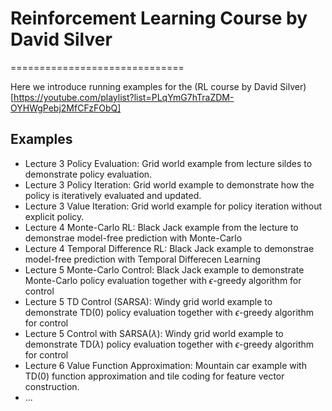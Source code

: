 # Reinforcement Learning Course by David Silver

==============================

Here we introduce running examples for the (RL course by David Silver)[https://youtube.com/playlist?list=PLqYmG7hTraZDM-OYHWgPebj2MfCFzFObQ]

## Examples

* Lecture 3 Policy Evaluation: Grid world example from lecture sildes to demonstrate policy evaluation.
* Lecture 3 Policy Iteration: Grid world example to demonstrate how the policy is iteratively evaluated and updated.
* Lecture 3 Value Iteration: Grid world example for policy iteration without explicit policy.
* Lecture 4 Monte-Carlo RL: Black Jack example from the lecture to demonstrae model-free prediction with Monte-Carlo
* Lecture 4 Temporal Difference RL: Black Jack example to demonstrae model-free prediction with Temporal Differecen Learning
* Lecture 5 Monte-Carlo Control: Black Jack example to demonstrate Monte-Carlo policy evaluation together with $\epsilon$-greedy algorithm for control
* Lecture 5 TD Control (SARSA): Windy grid world example to demonstrate TD(0) policy evaluation together with $\epsilon$-greedy algorithm for control
* Lecture 5 Control with SARSA($\lambda$): Windy grid world example to demonstrate TD($\lambda$) policy evaluation together with $\epsilon$-greedy algorithm for control
* Lecture 6 Value Function Approximation: Mountain car example with TD(0) function approximation and tile coding for feature vector construction.
* ...


